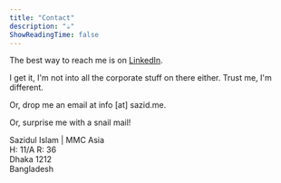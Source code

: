 ```yaml
---
title: "Contact"
description: "☕️"
ShowReadingTime: false
---
```


The best way to reach me is on [LinkedIn][link].

I get it, I'm not into all the corporate stuff on there either. Trust me, I'm different.

Or, drop me an email at info [at] sazid.me.

Or, surprise me with a snail mail!

Sazidul Islam | MMC Asia  
H: 11/A R: 36  
Dhaka 1212  
Bangladesh

[link]: https://www.linkedin.com/in/sazidthe1
